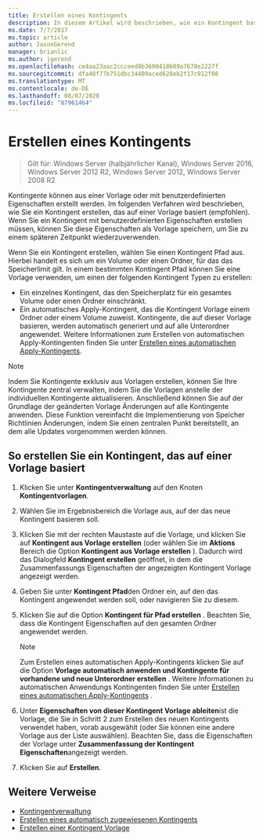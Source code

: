 ```yaml
---
title: Erstellen eines Kontingents
description: In diesem Artikel wird beschrieben, wie ein Kontingent basierend auf einer Vorlage erstellt wird.
ms.date: 7/7/2017
ms.topic: article
author: JasonGerend
manager: brianlic
ms.author: jgerend
ms.openlocfilehash: ce4aa23aac2ccceed8b3600418609a7678e2227f
ms.sourcegitcommit: dfa48f77b751dbc34409aced628eb2f17c912f08
ms.translationtype: MT
ms.contentlocale: de-DE
ms.lasthandoff: 08/07/2020
ms.locfileid: "87961464"
---
```

# <a name="create-a-quota"></a>Erstellen eines Kontingents

> Gilt für: Windows Server (halbjährlicher Kanal), Windows Server 2016, Windows Server 2012 R2, Windows Server 2012, Windows Server 2008 R2

Kontingente können aus einer Vorlage oder mit benutzerdefinierten Eigenschaften erstellt werden. Im folgenden Verfahren wird beschrieben, wie Sie ein Kontingent erstellen, das auf einer Vorlage basiert (empfohlen). Wenn Sie ein Kontingent mit benutzerdefinierten Eigenschaften erstellen müssen, können Sie diese Eigenschaften als Vorlage speichern, um Sie zu einem späteren Zeitpunkt wiederzuverwenden.

Wenn Sie ein Kontingent erstellen, wählen Sie einen Kontingent Pfad aus. Hierbei handelt es sich um ein Volume oder einen Ordner, für das das Speicherlimit gilt. In einem bestimmten Kontingent Pfad können Sie eine Vorlage verwenden, um einen der folgenden Kontingent Typen zu erstellen:

-   Ein einzelnes Kontingent, das den Speicherplatz für ein gesamtes Volume oder einen Ordner einschränkt.
-   Ein automatisches Apply-Kontingent, das die Kontingent Vorlage einem Ordner oder einem Volume zuweist. Kontingente, die auf dieser Vorlage basieren, werden automatisch generiert und auf alle Unterordner angewendet. Weitere Informationen zum Erstellen von automatischen Apply-Kontingenten finden Sie unter [Erstellen eines automatischen Apply-Kontingents](create-auto-apply-quota.md).


> [!Note]
> Indem Sie Kontingente exklusiv aus Vorlagen erstellen, können Sie Ihre Kontingente zentral verwalten, indem Sie die Vorlagen anstelle der individuellen Kontingente aktualisieren. Anschließend können Sie auf der Grundlage der geänderten Vorlage Änderungen auf alle Kontingente anwenden. Diese Funktion vereinfacht die Implementierung von Speicher Richtlinien Änderungen, indem Sie einen zentralen Punkt bereitstellt, an dem alle Updates vorgenommen werden können.

## <a name="to-create-a-quota-that-is-based-on-a-template"></a>So erstellen Sie ein Kontingent, das auf einer Vorlage basiert

1.  Klicken Sie unter **Kontingentverwaltung** auf den Knoten **Kontingentvorlagen**.

2.  Wählen Sie im Ergebnisbereich die Vorlage aus, auf der das neue Kontingent basieren soll.

3.  Klicken Sie mit der rechten Maustaste auf die Vorlage, und klicken Sie auf **Kontingent aus Vorlage erstellen** (oder wählen Sie im **Aktions** Bereich die Option **Kontingent aus Vorlage erstellen** ). Dadurch wird das Dialogfeld **Kontingent erstellen** geöffnet, in dem die Zusammenfassungs Eigenschaften der angezeigten Kontingent Vorlage angezeigt werden.

4.  Geben Sie unter **Kontingent Pfad**den Ordner ein, auf den das Kontingent angewendet werden soll, oder navigieren Sie zu diesem.

5.  Klicken Sie auf die Option **Kontingent für Pfad erstellen** . Beachten Sie, dass die Kontingent Eigenschaften auf den gesamten Ordner angewendet werden.

     > [!Note]
     > Zum Erstellen eines automatischen Apply-Kontingents klicken Sie auf die Option **Vorlage automatisch anwenden und Kontingente für vorhandene und neue Unterordner erstellen** . Weitere Informationen zu automatischen Anwendungs Kontingenten finden Sie unter [Erstellen eines automatischen Apply-Kontingents](create-auto-apply-quota.md) .

6.  Unter **Eigenschaften von dieser Kontingent Vorlage ableiten**ist die Vorlage, die Sie in Schritt 2 zum Erstellen des neuen Kontingents verwendet haben, vorab ausgewählt (oder Sie können eine andere Vorlage aus der Liste auswählen). Beachten Sie, dass die Eigenschaften der Vorlage unter **Zusammenfassung der Kontingent Eigenschaften**angezeigt werden.

7.  Klicken Sie auf **Erstellen**.

## <a name="additional-references"></a>Weitere Verweise

-   [Kontingentverwaltung](quota-management.md)
-   [Erstellen eines automatisch zugewiesenen Kontingents](create-auto-apply-quota.md)
-   [Erstellen einer Kontingent Vorlage](create-quota-template.md)


